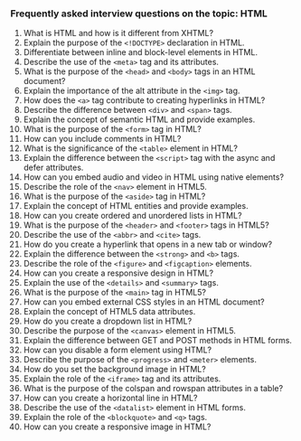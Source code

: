 ### Frequently asked interview questions on the topic: HTML
1. What is HTML and how is it different from XHTML?
2. Explain the purpose of the ```<!DOCTYPE>``` declaration in HTML.
3. Differentiate between inline and block-level elements in HTML.
4. Describe the use of the ```<meta>``` tag and its attributes.
5. What is the purpose of the ```<head>``` and ```<body>``` tags in an HTML document?
6. Explain the importance of the alt attribute in the ```<img>``` tag.
7. How does the ```<a>``` tag contribute to creating hyperlinks in HTML?
8. Describe the difference between ```<div>``` and ```<span>``` tags.
9. Explain the concept of semantic HTML and provide examples.
10. What is the purpose of the ```<form>``` tag in HTML?
11. How can you include comments in HTML?
12. What is the significance of the ```<table>``` element in HTML?
13. Explain the difference between the ```<script>``` tag with the async and defer attributes.
14. How can you embed audio and video in HTML using native elements?
15. Describe the role of the ```<nav>``` element in HTML5.
16. What is the purpose of the ```<aside>``` tag in HTML?
17. Explain the concept of HTML entities and provide examples.
18. How can you create ordered and unordered lists in HTML?
19. What is the purpose of the ```<header>``` and ```<footer>``` tags in HTML5?
20. Describe the use of the ```<abbr>``` and ```<cite>``` tags.
21. How do you create a hyperlink that opens in a new tab or window?
22. Explain the difference between the ```<strong>``` and ```<b>``` tags.
23. Describe the role of the ```<figure>``` and ```<figcaption>``` elements.
24. How can you create a responsive design in HTML?
25. Explain the use of the ```<details>``` and ```<summary>``` tags.
26. What is the purpose of the ```<main>``` tag in HTML5?
27. How can you embed external CSS styles in an HTML document?
28. Explain the concept of HTML5 data attributes.
29. How do you create a dropdown list in HTML?
30. Describe the purpose of the ```<canvas>``` element in HTML5.
31. Explain the difference between GET and POST methods in HTML forms.
32. How can you disable a form element using HTML?
33. Describe the purpose of the ```<progress>``` and ```<meter>``` elements.
34. How do you set the background image in HTML?
35. Explain the role of the ```<iframe>``` tag and its attributes.
36. What is the purpose of the colspan and rowspan attributes in a table?
37. How can you create a horizontal line in HTML?
38. Describe the use of the ```<datalist>``` element in HTML forms.
39. Explain the role of the ```<blockquote>``` and ```<q>``` tags.
40. How can you create a responsive image in HTML?
